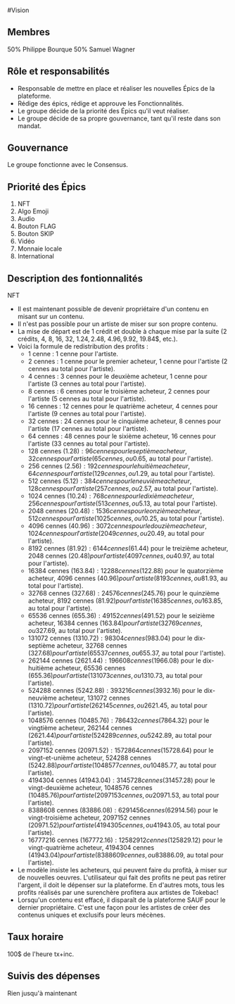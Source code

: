 #Vision 

## Membres 
50% Philippe Bourque 
50% Samuel Wagner 

## Rôle et responsabilités 
- Responsable de mettre en place et réaliser les nouvelles Épics de la plateforme.
- Rédige des épics, rédige et approuve les Fonctionnalités.
- Le groupe décide de la priorité des Épics qu'il veut réaliser.
- Le groupe décide de sa propre gouvernance, tant qu'il reste dans son mandat.

## Gouvernance
Le groupe fonctionne avec le Consensus. 

## Priorité des Épics 
1. NFT
2. Algo Emoji
3. Audio
5. Bouton FLAG
6. Bouton SKIP
5. Vidéo
6. Monnaie locale
7. International

## Description des fontionnalités
NFT

- Il est maintenant possible de devenir propriétaire d'un contenu en misant sur un contenu.
- Il n'est pas possible pour un artiste de miser sur son propre contenu. 
- La mise de départ est de 1 crédit et double à chaque mise par la suite (2 crédits, 4, 8, 16, 32, 1.24$, 2.48$, 4.96$, 9.92$, 19.84$, etc.).
- Voici la formule de redistribution des profits :
  - 1 cenne : 1 cenne pour l'artiste.
  - 2 cennes : 1 cenne pour le premier acheteur, 1 cenne pour l'artiste (2 cennes au total pour l'artiste).
  - 4 cennes : 3 cennes pour le deuxième acheteur, 1 cenne pour l'artiste (3 cennes au total pour l'artiste).
  - 8 cennes : 6 cennes pour le troisième acheteur, 2 cennes pour l'artiste (5 cennes au total pour l'artiste).
  - 16 cennes : 12 cennes pour le quatrième acheteur, 4 cennes pour l'artiste (9 cennes au total pour l'artiste).
  - 32 cennes : 24 cennes pour le cinquième acheteur, 8 cennes pour l'artiste (17 cennes au total pour l'artiste).
  - 64 cennes : 48 cennes pour le sixième acheteur, 16 cennes pour l'artiste (33 cennes au total pour l'artiste).
  - 128 cennes (1.28$) : 96 cennes pour le septième acheteur, 32 cennes pour l'artiste (65 cennes, ou 0.65$, au total pour l'artiste).
  - 256 cennes (2.56$) : 192 cennes pour le huitième acheteur, 64 cennes pour l'artiste (129 cennes, ou 1.29$, au total pour l'artiste).
  - 512 cennes (5.12$) : 384 cennes pour le neuvième acheteur, 128 cennes pour l'artiste (257 cennes, ou 2.57$, au total pour l'artiste).
  - 1024 cennes (10.24$) : 768 cennes pour le dixième acheteur, 256 cennes pour l'artiste (513 cennes, ou 5.13$, au total pour l'artiste).
  - 2048 cennes (20.48$) : 1536 cennes pour le onzième acheteur, 512 cennes pour l'artiste (1025 cennes, ou 10.25$, au total pour l'artiste).
  - 4096 cennes (40.96$) : 3072 cennes pour le douzième acheteur, 1024 cennes pour l'artiste (2049 cennes, ou 20.49$, au total pour l'artiste).
  - 8192 cennes (81.92$) : 6144 cennes (61.44$) pour le treizième acheteur, 2048 cennes (20.48$) pour l'artiste (4097 cennes, ou 40.97$, au total pour l'artiste).
  - 16384 cennes (163.84$) : 12288 cennes (122.88$) pour le quatorzième acheteur, 4096 cennes (40.96$) pour l'artiste (8193 cennes, ou 81.93$, au total pour l'artiste).
  - 32768 cennes (327.68$) : 24576 cennes (245.76$) pour le quinzième acheteur, 8192 cennes (81.92$) pour l'artiste (16385 cennes, ou 163.85$, au total pour l'artiste).
  - 65536 cennes (655.36$) : 49152 cennes (491.52$) pour le seizième acheteur, 16384 cennes (163.84$) pour l'artiste (32769 cennes, ou 327.69$, au total pour l'artiste).
  - 131072 cennes (1310.72$) : 98304 cennes (983.04$) pour le dix-septième acheteur, 32768 cennes (327.68$) pour l'artiste (65537 cennes, ou 655.37$, au total pour l'artiste).
  - 262144 cennes (2621.44$) : 196608 cennes (1966.08$) pour le dix-huitième acheteur, 65536 cennes (655.36$) pour l'artiste (131073 cennes, ou 1310.73$, au total pour l'artiste).
  - 524288 cennes (5242.88$) : 393216 cennes (3932.16$) pour le dix-neuvième acheteur, 131072 cennes (1310.72$) pour l'artiste (262145 cennes, ou 2621.45$, au total pour l'artiste).
  - 1048576 cennes (10485.76$) : 786432 cennes (7864.32$) pour le vingtième acheteur, 262144 cennes (2621.44$) pour l'artiste (524289 cennes, ou 5242.89$, au total pour l'artiste).
  - 2097152 cennes (20971.52$) : 1572864 cennes (15728.64$) pour le vingt-et-unième acheteur, 524288 cennes (5242.88$) pour l'artiste (1048577 cennes, ou 10485.77$, au total pour l'artiste).
  - 4194304 cennes (41943.04$) : 3145728 cennes (31457.28$) pour le vingt-deuxième acheteur, 1048576 cennes (10485.76$) pour l'artiste (2097153 cennes, ou 20971.53$, au total pour l'artiste).
  - 8388608 cennes (83886.08$) : 6291456 cennes (62914.56$) pour le vingt-troisième acheteur, 2097152 cennes (20971.52$) pour l'artiste (4194305 cennes, ou 41943.05$, au total pour l'artiste).
  - 16777216 cennes (167772.16$) : 12582912 cennes (125829.12$) pour le vingt-quatrième acheteur, 4194304 cennes (41943.04$) pour l'artiste (8388609 cennes, ou 83886.09$, au total pour l'artiste).
- Le modèle insiste les acheteurs, qui peuvent faire du profità, à miser sur de nouvelles oeuvres. L'utilisateur qui fait des profits ne peut pas retirer l'argent, il doit le dépenser sur la plateforme. En d'autres mots, tous les profits réalisés par une surenchère profitera aux artistes de Tokebac!
- Lorsqu'un contenu est effacé, il disparaît de la plateforme SAUF pour le dernier propriétaire. C'est une façon pour les artistes de créer des contenus uniques et exclusifs pour leurs mécènes.

## Taux horaire
100$ de l'heure tx+inc.

## Suivis des dépenses 
Rien jusqu'à maintenant
